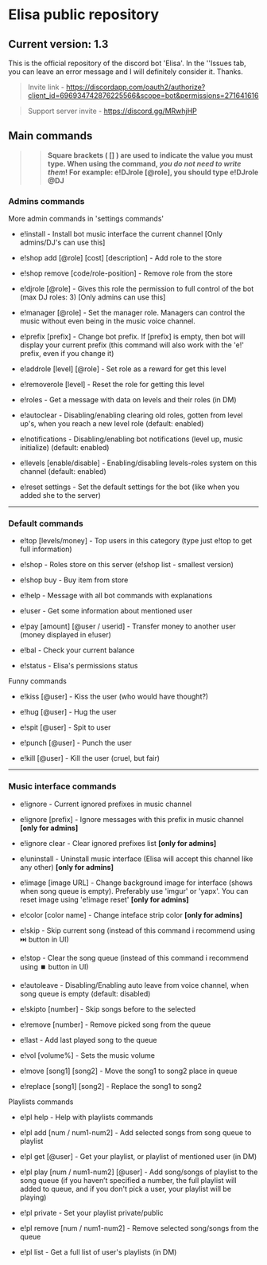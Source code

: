# Elisa public repository
## Current version: 1.3
This is the official repository of the discord bot 'Elisa'. In the ''Issues tab, you can leave an error message and I will definitely consider it. Thanks.

> Invite link - https://discordapp.com/oauth2/authorize?client_id=696934742876225566&scope=bot&permissions=271641616

> Support server invite - https://discord.gg/MRwhjHP

  ## Main commands
>> __Square brackets ( [] ) are used to indicate the value you must type. When using the command, *you do not need to write them*! For example: e!DJrole [@role], you should type e!DJrole @DJ__

### Admins commands
More admin commands in 'settings commands'

- e!install - Install bot music interface the current channel [Only admins/DJ's can use this]

- e!shop add [@role] [cost] [description] - Add role to the store

- e!shop remove [code/role-position] - Remove role from the store

- e!djrole [@role] - Gives this role the permission to full control of the bot (max DJ roles: 3) [Only admins can use this]

- e!manager [@role] - Set the manager role. Managers can control the music without even being in the music voice channel.

- e!prefix [prefix] - Change bot prefix. If [prefix] is empty, then bot will display your current prefix (this command will also work with the 'e!' prefix, even if you change it)

- e!addrole [level] [@role] - Set role as a reward for get this level

- e!removerole [level] - Reset the role for getting this level

- e!roles - Get a message with data on levels and their roles (in DM)

- e!autoclear - Disabling/enabling clearing old roles, gotten from level up's, when you reach a new level role (default: enabled)

- e!notifications - Disabling/enabling bot notifications (level up, music initialize) (default: enabled)

- e!levels [enable/disable] - Enabling/disabling levels-roles system on this channel (default: enabled)

- e!reset settings - Set the default settings for the bot (like when you added she to the server)
***
### Default commands

- e!top [levels/money] - Top users in this category (type just e!top to get full information)

- e!shop - Roles store on this server (e!shop list - smallest version)

- e!shop buy - Buy item from store

- e!help - Message with all bot commands with explanations

- e!user - Get some information about mentioned user

- e!pay [amount] [@user / userid] - Transfer money to another user (money displayed in e!user)

- e!bal - Check your current balance

- e!status - Elisa's permissions status

Funny commands

- e!kiss [@user] - Kiss the user (who would have thought?)

- e!hug [@user] - Hug the user

- e!spit [@user] - Spit to user

- e!punch [@user] - Punch the user

- e!kill [@user] - Kill the user (cruel, but fair)
***
### Music interface commands

- e!ignore - Current ignored prefixes in music channel

- e!ignore [prefix] - Ignore messages with this prefix in music channel **[only for admins]**

- e!ignore clear - Clear ignored prefixes list **[only for admins]**

- e!uninstall - Uninstall music interface (Elisa will accept this channel like any other) **[only for admins]**

- e!image [image URL] - Change background image for interface (shows when song queue is empty). Preferably use 'imgur' or 'yapx'. You can reset image using 'e!image reset' **[only for admins]**

- e!color [color name] - Change inteface strip color **[only for admins]**

- e!skip - Skip current song (instead of this command i recommend using ⏭️ button in UI)

- e!stop - Clear the song queue (instead of this command i recommend using ⏹️ button in UI)

- e!autoleave - Disabling/Enabling auto leave from voice channel, when song queue is empty (default: disabled)

- e!skipto [number] - Skip songs before to the selected

- e!remove [number] - Remove picked song from the queue

- e!last - Add last played song to the queue

- e!vol [volume%] - Sets the music volume

- e!move [song1] [song2] - Move the song1 to song2 place in queue

- e!replace [song1] [song2] - Replace the song1 to song2

Playlists commands

- e!pl help - Help with playlists commands

- e!pl add [num / num1-num2] - Add selected songs from song queue to playlist

- e!pl get [@user] - Get your playlist, or playlist of mentioned user (in DM)

- e!pl play [num / num1-num2] [@user] - Add song/songs of playlist to the song queue (if you haven’t specified a number, the full playlist will added to queue, and if you don't pick a user, your playlist will be playing)

- e!pl private - Set your playlist private/public

- e!pl remove [num / num1-num2] - Remove selected song/songs from the queue

- e!pl list - Get a full list of user's playlists (in DM)

